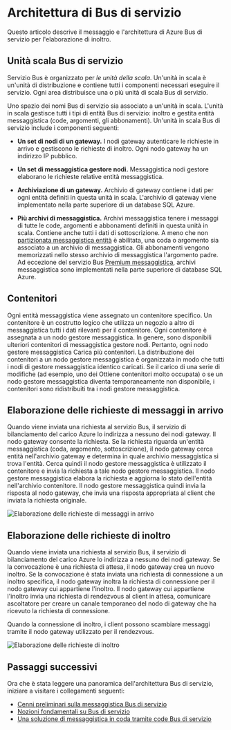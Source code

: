 <properties 
    pageTitle="Architettura di Bus di servizio | Microsoft Azure"
    description="Descrive il messaggio e l'architettura di Azure Bus di servizio per l'elaborazione di inoltro."
    services="service-bus"
    documentationCenter="na"
    authors="sethmanheim"
    manager="timlt"
    editor="" />
<tags 
    ms.service="service-bus"
    ms.devlang="na"
    ms.topic="get-started-article"
    ms.tgt_pltfrm="na"
    ms.workload="na"
    ms.date="07/11/2016"
    ms.author="sethm" />

# <a name="service-bus-architecture"></a>Architettura di Bus di servizio

Questo articolo descrive il messaggio e l'architettura di Azure Bus di servizio per l'elaborazione di inoltro.

## <a name="service-bus-scale-units"></a>Unità scala Bus di servizio

Servizio Bus è organizzato per *le unità della scala*. Un'unità in scala è un'unità di distribuzione e contiene tutti i componenti necessari eseguire il servizio. Ogni area distribuisce una o più unità di scala Bus di servizio.

Uno spazio dei nomi Bus di servizio sia associato a un'unità in scala. L'unità in scala gestisce tutti i tipi di entità Bus di servizio: inoltro e gestita entità messaggistica (code, argomenti, gli abbonamenti). Un'unità in scala Bus di servizio include i componenti seguenti:

- **Un set di nodi di un gateway.** I nodi gateway autenticare le richieste in arrivo e gestiscono le richieste di inoltro. Ogni nodo gateway ha un indirizzo IP pubblico.

- **Un set di messaggistica gestore nodi.** Messaggistica nodi gestore elaborano le richieste relative entità messaggistica.

- **Archiviazione di un gateway.** Archivio di gateway contiene i dati per ogni entità definiti in questa unità in scala. L'archivio di gateway viene implementato nella parte superiore di un database SQL Azure.

- **Più archivi di messaggistica.** Archivi messaggistica tenere i messaggi di tutte le code, argomenti e abbonamenti definiti in questa unità in scala. Contiene anche tutti i dati di sottoscrizione. A meno che non [partizionata messaggistica entità](service-bus-partitioning.md) è abilitata, una coda o argomento sia associato a un archivio di messaggistica. Gli abbonamenti vengono memorizzati nello stesso archivio di messaggistica l'argomento padre. Ad eccezione del servizio Bus [Premium messaggistica](service-bus-premium-messaging.md), archivi messaggistica sono implementati nella parte superiore di database SQL Azure.

## <a name="containers"></a>Contenitori

Ogni entità messaggistica viene assegnato un contenitore specifico. Un contenitore è un costrutto logico che utilizza un negozio a altro di messaggistica tutti i dati rilevanti per il contenitore. Ogni contenitore è assegnata a un nodo gestore messaggistica. In genere, sono disponibili ulteriori contenitori di messaggistica gestore nodi. Pertanto, ogni nodo gestore messaggistica Carica più contenitori. La distribuzione dei contenitori a un nodo gestore messaggistica è organizzata in modo che tutti i nodi di gestore messaggistica identico caricati. Se il carico di una serie di modifiche (ad esempio, uno dei Ottiene contenitori molto occupata) o se un nodo gestore messaggistica diventa temporaneamente non disponibile, i contenitori sono ridistribuiti tra i nodi gestore messaggistica.

## <a name="processing-of-incoming-messaging-requests"></a>Elaborazione delle richieste di messaggi in arrivo

Quando viene inviata una richiesta al servizio Bus, il servizio di bilanciamento del carico Azure lo indirizza a nessuno dei nodi gateway. Il nodo gateway consente la richiesta. Se la richiesta riguarda un'entità messaggistica (coda, argomento, sottoscrizione), il nodo gateway cerca entità nell'archivio gateway e determina in quale archivio messaggistica si trova l'entità. Cerca quindi il nodo gestore messaggistica è utilizzato il contenitore e invia la richiesta a tale nodo gestore messaggistica. Il nodo gestore messaggistica elabora la richiesta e aggiorna lo stato dell'entità nell'archivio contenitore. Il nodo gestore messaggistica quindi invia la risposta al nodo gateway, che invia una risposta appropriata al client che inviata la richiesta originale.

![Elaborazione delle richieste di messaggi in arrivo](./media/service-bus-architecture/IC690644.png)

## <a name="processing-of-incoming-relay-requests"></a>Elaborazione delle richieste di inoltro

Quando viene inviata una richiesta al servizio Bus, il servizio di bilanciamento del carico Azure lo indirizza a nessuno dei nodi gateway. Se la convocazione è una richiesta di attesa, il nodo gateway crea un nuovo inoltro. Se la convocazione è stata inviata una richiesta di connessione a un inoltro specifica, il nodo gateway inoltra la richiesta di connessione per il nodo gateway cui appartiene l'inoltro. Il nodo gateway cui appartiene l'inoltro invia una richiesta di rendezvous al client in attesa, comunicare ascoltatore per creare un canale temporaneo del nodo di gateway che ha ricevuto la richiesta di connessione.

Quando la connessione di inoltro, i client possono scambiare messaggi tramite il nodo gateway utilizzato per il rendezvous.

![Elaborazione delle richieste di inoltro](./media/service-bus-architecture/IC690645.png)

## <a name="next-steps"></a>Passaggi successivi

Ora che è stata leggere una panoramica dell'architettura Bus di servizio, iniziare a visitare i collegamenti seguenti:

- [Cenni preliminari sulla messaggistica Bus di servizio](service-bus-messaging-overview.md)
- [Nozioni fondamentali su Bus di servizio](service-bus-fundamentals-hybrid-solutions.md)
- [Una soluzione di messaggistica in coda tramite code Bus di servizio](service-bus-dotnet-multi-tier-app-using-service-bus-queues.md)
